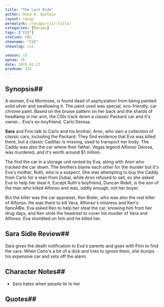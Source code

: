 ```yaml
---
title: "The Last Ride"
author: Mika A. Epstein
layout: recap
permalink: /recaps/csi/:title/
categories: [Recaps]
tags: ["CSI"]
station: CBS
showname: "CSI"
showslug: csi

season: 15  
epnum: 16  
date: 2015-01-27
prodnum: 333  
---
```


## Synopsis## 

A woman, Eva Montrose, is found dead of asphyxiation from being painted solid silver and swallowing it. The paint used was special, eco-friendly, car chrome paint. Based on the bruise pattern on her back and the shards of headlamp in her arm, the CSIs track down a classic Packard car and it's owner... Eva's ex-boyfriend, Carlo Derosa.

**Sara** and Finn talk to Carlo and his brother, Aron, who own a collection of classic cars, including the Packard. They find evidence that Eva was killed there, but a classic Cadillac is missing, used to transport her body. The Caddy was also the car where their father, Vegas legend Alfonso Derosa, was murdered, and it's worth around $1 million.

The find the car in a storage unit rented by Eva, along with Aron who tracked the car down. The brothers blame each other for the murder but it's Eva's mother, Ruth, who is a suspect. She was attempting to buy the Caddy from Carlo for a man from Dubai, while Aron refused to sell, so she asked Eva to help her steal it. Except Ruth's boyfriend, Duncan Ridell, is the son of the man who killed Alfonso and was, oddly enough, not her buyer.

But the killer was the car appraiser, Ken Bixler, who was also the real killer of Alfonso. He was there to kill Vera, Alfonso's mistress and Ken's fiancÃ©e. Eva asked Ken to help her steal the car, knowing him from her drug days, and Ken stole the headrest to cover his murder of Vera and Alfonso. Eva stumbled on him and he killed her.

## Sara Sidle Review## 

Sara gives the death notification to Eva's parents and goes with Finn to find the cars. When Carlo's a bit of a dick and tries to ignore them, she bumps his expensive car and sets off the alarm.

## Character Notes## 

* Sara hates when people lie to her

## Quotes## 

